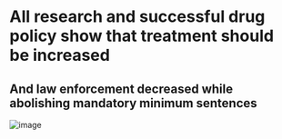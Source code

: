 # All research and successful drug policy show that treatment should be increased 
## And law enforcement decreased while abolishing mandatory minimum sentences
![image](https://github.com/collinbear333/skills-communicate-using-markdown/assets/70230157/fb8caaf4-9b50-4433-9152-00454a23fd6d)
